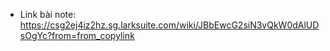 - Link bài note: https://csg2ej4iz2hz.sg.larksuite.com/wiki/JBbEwcG2siN3vQkW0dAlUDsOgYc?from=from_copylink